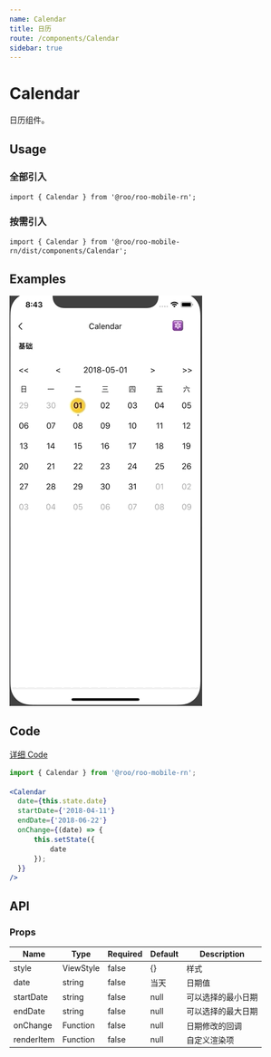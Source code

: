 ```yaml
---
name: Calendar
title: 日历
route: /components/Calendar
sidebar: true
---
```



# Calendar

日历组件。

## Usage

### 全部引入
```
import { Calendar } from '@roo/roo-mobile-rn';
```
### 按需引入

```
import { Calendar } from '@roo/roo-mobile-rn/dist/components/Calendar';
```

## Examples

![image](../images/Calendar/1.gif)

## Code
[详细 Code](https://github.com/Meituan-Dianping/beeshell/tree/master/examples/Calendar/index.tsx)

```jsx
import { Calendar } from '@roo/roo-mobile-rn';

<Calendar
  date={this.state.date}
  startDate={'2018-04-11'}
  endDate={'2018-06-22'}
  onChange={(date) => {
      this.setState({
          date
      });
  }}
/>
```

## API

### Props

| Name | Type | Required | Default | Description |
| ---- | ---- | ---- | ---- | ---- |
| style | ViewStyle | false | {} | 样式 |
| date | string | false | 当天 | 日期值 |
| startDate | string | false | null | 可以选择的最小日期 |
| endDate | string | false | null | 可以选择的最大日期 |
| onChange | Function | false | null | 日期修改的回调 |
| renderItem | Function | false | null | 自定义渲染项 |
